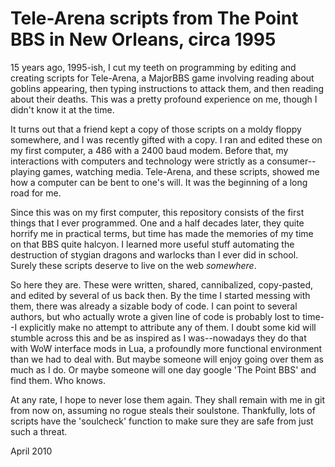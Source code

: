 # Tele-Arena scripts from The Point BBS in New Orleans, circa 1995

15 years ago, 1995-ish, I cut my teeth on programming by editing and creating
scripts for Tele-Arena, a MajorBBS game involving reading about goblins
appearing, then typing instructions to attack them, and then reading about their
deaths.  This was a pretty profound experience on me, though I didn't know it
at the time.  

It turns out that a friend kept a copy of those scripts on a moldy floppy
somewhere, and I was recently gifted with a copy.  I ran and edited these on my
first computer, a 486 with a 2400 baud modem.  Before that, my interactions
with computers and technology were strictly as a consumer--playing games,
watching media.  Tele-Arena, and these scripts, showed me how a computer can be
bent to one's will.  It was the beginning of a long road for me.

Since this was on my first computer, this repository consists of the first
things that I ever programmed.  One and a half decades later, they quite
horrify me in practical terms, but time has made the memories of my time on
that BBS quite halcyon.  I learned more useful stuff automating the destruction
of stygian dragons and warlocks than I ever did in school.  Surely these
scripts deserve to live on the web *somewhere*.

So here they are.  These were written, shared, cannibalized, copy-pasted, and
edited by several of us back then.  By the time I started messing with them,
there was already a sizable body of code.  I can point to several authors, but
who actually wrote a given line of code is probably lost to time--I explicitly
make no attempt to attribute any of them.  I doubt some kid will stumble across
this and be as inspired as I was--nowadays they do that with WoW interface mods
in Lua, a profoundly more functional environment than we had to deal with.  But
maybe someone will enjoy going over them as much as I do.  Or maybe someone
will one day google 'The Point BBS' and find them.  Who knows.

At any rate, I hope to never lose them again.  They shall remain with me in git
from now on, assuming no rogue steals their soulstone.  Thankfully, lots of
scripts have the 'soulcheck' function to make sure they are safe from just such
a threat.

April 2010
